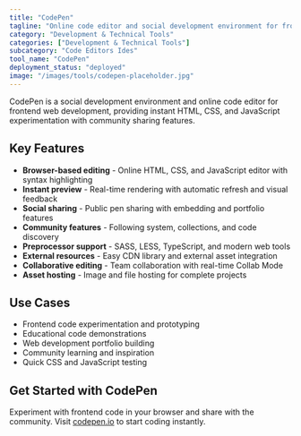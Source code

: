 ```yaml
---
title: "CodePen"
tagline: "Online code editor and social development environment for frontend"
category: "Development & Technical Tools"
categories: ["Development & Technical Tools"]
subcategory: "Code Editors Ides"
tool_name: "CodePen"
deployment_status: "deployed"
image: "/images/tools/codepen-placeholder.jpg"
---
```

CodePen is a social development environment and online code editor for frontend web development, providing instant HTML, CSS, and JavaScript experimentation with community sharing features.

## Key Features

- **Browser-based editing** - Online HTML, CSS, and JavaScript editor with syntax highlighting
- **Instant preview** - Real-time rendering with automatic refresh and visual feedback
- **Social sharing** - Public pen sharing with embedding and portfolio features
- **Community features** - Following system, collections, and code discovery
- **Preprocessor support** - SASS, LESS, TypeScript, and modern web tools
- **External resources** - Easy CDN library and external asset integration
- **Collaborative editing** - Team collaboration with real-time Collab Mode
- **Asset hosting** - Image and file hosting for complete projects

## Use Cases

- Frontend code experimentation and prototyping
- Educational code demonstrations
- Web development portfolio building
- Community learning and inspiration
- Quick CSS and JavaScript testing

## Get Started with CodePen

Experiment with frontend code in your browser and share with the community. Visit [codepen.io](https://codepen.io) to start coding instantly.